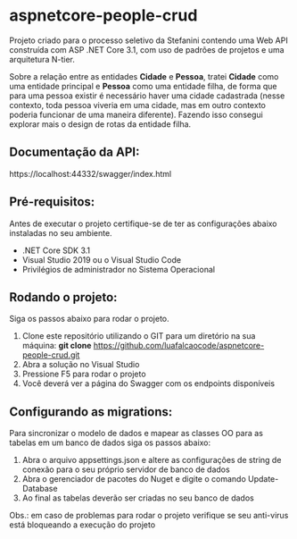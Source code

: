 # aspnetcore-people-crud

Projeto criado para o processo seletivo da Stefanini contendo uma Web API construída com ASP .NET Core 3.1, com uso de padrões de projetos e uma arquitetura N-tier. 

Sobre a relação entre as entidades **Cidade** e **Pessoa**, tratei **Cidade** como uma entidade principal e **Pessoa** como uma entidade filha, de forma que para uma pessoa existir é necessário haver uma cidade cadastrada (nesse contexto, toda pessoa viveria em uma cidade, mas em outro contexto poderia funcionar de uma maneira diferente). Fazendo isso consegui explorar mais o design de rotas da entidade filha.


## Documentação da API:

https://localhost:44332/swagger/index.html

## Pré-requisitos:

Antes de executar o projeto certifique-se de ter as configurações abaixo instaladas no seu ambiente.

+ .NET Core SDK 3.1
+ Visual Studio 2019 ou o Visual Studio Code
+ Privilégios de administrador no Sistema Operacional


## Rodando o projeto:

Siga os passos abaixo para rodar o projeto.

1. Clone este repositório utilizando o GIT para um diretório na sua máquina: **git clone** https://github.com/luafalcaocode/aspnetcore-people-crud.git
2. Abra a solução no Visual Studio
3. Pressione F5 para rodar o projeto
4. Você deverá ver a página do Swagger com os endpoints disponíveis

## Configurando as migrations:

Para sincronizar o modelo de dados e mapear as classes OO para as tabelas em um banco de dados siga os passos abaixo:

1. Abra o arquivo appsettings.json e altere as configurações de string de conexão para o seu próprio servidor de banco de dados
2. Abra o gerenciador de pacotes do Nuget e digite o comando Update-Database 
3. Ao final as tabelas deverão ser criadas no seu banco de dados 

Obs.: em caso de problemas para rodar o projeto verifique se seu anti-virus está bloqueando a execução do projeto